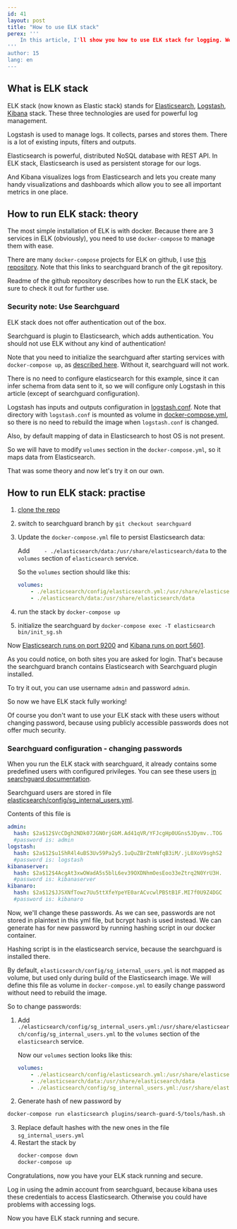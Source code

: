 ```yaml
---
id: 41
layout: post
title: "How to use ELK stack"
perex: '''
    In this article, I'll show you how to use ELK stack for logging. We will use ELK in docker for easy setup.
'''
author: 15
lang: en
---
```


## What is ELK stack

ELK stack (now known as Elastic stack) stands for [Elasticsearch](https://www.elastic.co/products/elasticsearch), 
[Logstash](https://www.elastic.co/products/logstash), [Kibana](https://www.elastic.co/products/kibana) stack. 
These three technologies are used for powerful log management.

Logstash is used to manage logs. It collects, parses and stores them. 
There is a lot of existing inputs, filters and outputs.

Elasticsearch is powerful, distributed NoSQL database with REST API. 
In ELK stack, Elasticsearch is used as persistent storage for our logs.

And Kibana visualizes logs from Elasticsearch and lets you create many handy visualizations and dashboards 
which allow you to see all important metrics in one place.

## How to run ELK stack: theory

The most simple installation of ELK is with docker. Because there are 3 services in ELK (obviously), 
you need to use `docker-compose` to manage them with ease.

There are many `docker-compose` projects for ELK on github, I use [this repository](https://github.com/deviantony/docker-elk/tree/searchguard).
Note that this links to searchguard branch of the git repository.

Readme of the github repository describes how to run the ELK stack, be sure to check it out for further use.

### Security note: Use Searchguard

ELK stack does not offer authentication out of the box.

Searchguard is plugin to Elasticsearch, which adds authentication.
You should not use ELK without any kind of authentication!

Note that you need to initialize the searchguard after starting services with `docker-compose up`, 
as [described here](https://github.com/deviantony/docker-elk/tree/searchguard#bringing-up-the-stack).
Without it, searchguard will not work.

There is no need to configure elasticsearch for this example, since it can infer schema from data sent to it, 
so we will configure only Logstash in this article (except of searchguard configuration).

Logstash has inputs and outputs configuration in [logstash.conf](https://github.com/deviantony/docker-elk/blob/searchguard/logstash/pipeline/logstash.conf).
Note that directory with `logstash.conf` is mounted as volume in [docker-compose.yml](https://github.com/deviantony/docker-elk/blob/searchguard/docker-compose.yml), 
so there is no need to rebuild the image when `logstash.conf` is changed.

Also, by default mapping of data in Elasticsearch to host OS is not present.  

So we will have to modify `volumes` section in the `docker-compose.yml`, so it maps data from Elasticsearch.

That was some theory and now let's try it on our own.

## How to run ELK stack: practise

1. [clone the repo](https://github.com/deviantony/docker-elk.git)
2. switch to searchguard branch by `git checkout searchguard`
3. Update the `docker-compose.yml` file to persist Elasticsearch data:

	Add `    - ./elasticsearch/data:/usr/share/elasticsearch/data` to the `volumes` section of `elasticsearch` service.
	
	So the `volumes` section should like this:  
	```yml
	volumes:
	    - ./elasticsearch/config/elasticsearch.yml:/usr/share/elasticsearch/config/elasticsearch.yml
	    - ./elasticsearch/data:/usr/share/elasticsearch/data
	```

3. run the stack by `docker-compose up`
4. initialize the searchguard by `docker-compose exec -T elasticsearch bin/init_sg.sh`

Now [Elasticsearch runs on port 9200](http://localhost:9200/) and [Kibana runs on port 5601](http://localhost:5601/).

As you could notice, on both sites you are asked for login. 
That's because the searchguard branch contains Elasticsearch with Searchguard plugin installed.

To try it out, you can use username `admin` and password `admin`. 

So now we have ELK stack fully working!

Of course you don't want to use your ELK stack with these users without changing password, 
because using publicly accessible passwords does not offer much security.

### Searchguard configuration - changing passwords

When you run the ELK stack with searchguard, it already contains some predefined users with configured privileges.
You can see these users [in searchguard documentation](https://github.com/floragunncom/search-guard-docs/blob/master/configuration_internalusers.md).

Searchguard users are stored in file [elasticsearch/config/sg_internal_users.yml](https://github.com/deviantony/docker-elk/blob/searchguard/elasticsearch/config/sg_internal_users.yml).

Contents of this file is
```yaml
admin:
  hash: $2a$12$VcCDgh2NDk07JGN0rjGbM.Ad41qVR/YFJcgHp0UGns5JDymv..TOG
  #password is: admin
logstash:
  hash: $2a$12$u1ShR4l4uBS3Uv59Pa2y5.1uQuZBrZtmNfqB3iM/.jL0XoV9sghS2
  #password is: logstash
kibanaserver:
  hash: $2a$12$4AcgAt3xwOWadA5s5blL6ev39OXDNhmOesEoo33eZtrq2N0YrU3H.
  #password is: kibanaserver
kibanaro:
  hash: $2a$12$JJSXNfTowz7Uu5ttXfeYpeYE0arACvcwlPBStB1F.MI7f0U9Z4DGC
  #password is: kibanaro
```

Now, we'll change these passwords. As we can see, passwords are not stored in plaintext in this yml file, but bcrypt hash is used instead.
We can generate has for new password by running hashing script in our docker container.

Hashing script is in the elasticsearch service, because the searchguard is installed there. 
 
By default, `elasticsearch/config/sg_internal_users.yml` is not mapped as volume, but used only during build of the Elasticsearch image.
We will define this file as volume in `docker-compose.yml` to easily change password without need to rebuild the image.

So to change passwords:
1. Add `./elasticsearch/config/sg_internal_users.yml:/usr/share/elasticsearch/config/sg_internal_users.yml` to the `volumes` section of the `elasticsearch` service.
	
	Now our `volumes` section looks like this:
	```yml
	volumes:
	    - ./elasticsearch/config/elasticsearch.yml:/usr/share/elasticsearch/config/elasticsearch.yml
	    - ./elasticsearch/data:/usr/share/elasticsearch/data
	    - ./elasticsearch/config/sg_internal_users.yml:/usr/share/elasticsearch/config/sg_internal_users.yml
	```

2. Generate hash of new password by 
```bash
docker-compose run elasticsearch plugins/search-guard-5/tools/hash.sh -p [some_password]
```

3. Replace default hashes with the new ones in the file `sg_internal_users.yml`
4. Restart the stack by
	```bash
	docker-compose down
	docker-compose up
	```

Congratulations, now you have your ELK stack running and secure.

Log in using the admin account from searchguard, because kibana uses these credentials to access Elasticsearch. 
Otherwise you could have problems with accessing logs.

Now you have ELK stack running and secure.